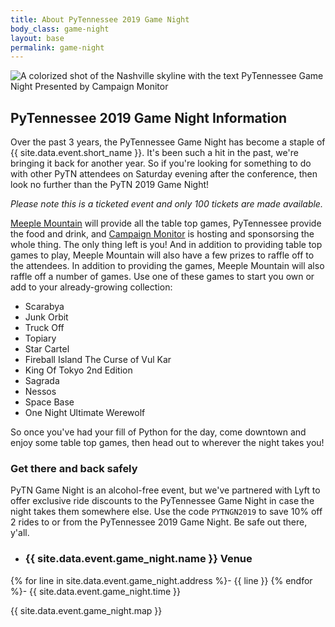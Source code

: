 ```yaml
---
title: About PyTennessee 2019 Game Night
body_class: game-night
layout: base
permalink: game-night
---
```


<div class="game-night-hero"> 
  <img src="{{ site.baseurl }}/static/img/{{ site.data.event.game_night.image }}" alt="A colorized shot of the Nashville skyline with the text PyTennessee Game Night Presented by Campaign Monitor">
</div>

## PyTennessee 2019 Game Night Information

Over the past 3 years, the PyTennessee Game Night has become a staple of {{ site.data.event.short_name }}.
It's been such a hit in the past, we're bringing it back for another year.
So if you're looking for something to do with other PyTN attendees on Saturday evening after the conference, then look no further than the PyTN 2019 Game Night!

_Please note this is a ticketed event and only 100 tickets are made available._

[Meeple Mountain](https://www.meeplemountain.com/) will provide all the table top games, PyTennessee provide the food and drink, and [Campaign Monitor](https://www.campaignmonitor.com/) is hosting and sponsorsing the whole thing. The only thing left is you! And in addition to providing table top games to play, Meeple Mountain will also have a few prizes to raffle off to the attendees.
In addition to providing the games, Meeple Mountain will also raffle off a number of games.
Use one of these games to start you own or add to your already-growing collection:

* Scarabya
* Junk Orbit
* Truck Off
* Topiary
* Star Cartel
* Fireball Island The Curse of Vul Kar
* King Of Tokyo 2nd Edition
* Sagrada
* Nessos
* Space Base
* One Night Ultimate Werewolf

So once you've had your fill of Python for the day, come downtown and enjoy some table top games, then head out to wherever the night takes you!

### Get there and back safely

PyTN Game Night is an alcohol-free event, but we've partnered with Lyft to offer exclusive ride discounts to the PyTennessee Game Night in case the night takes them somewhere else.
Use the code `PYTNGN2019` to save 10% off 2 rides to or from the PyTennessee 2019 Game Night.
Be safe out there, y'all.

<div class="flex-container venue-info" markdown="1">

- ### {{ site.data.event.game_night.name }} Venue
{% for line in site.data.event.game_night.address %}- {{ line }}
{% endfor %}- {{ site.data.event.game_night.time }}

{{ site.data.event.game_night.map }}

</div>
